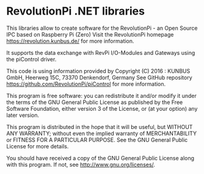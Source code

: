 # RevolutionPi .NET libraries
This libraries allow to create software for the
RevolutionPi - an Open Source IPC based on Raspberry Pi (Zero)
Visit the RevolutionPi homepage https://revolution.kunbus.de/ for more information.

It supports the  data exchange with RevPi I/O-Modules and Gateways
using the piControl driver.

This code is using information provided by
Copyright (C) 2016 : KUNBUS GmbH, Heerweg 15C, 73370 Denkendorf, Germany
See GitHub repository https://github.com/RevolutionPi/piControl for more information.


This program is free software: you can redistribute it and/or modify
it under the terms of the GNU General Public License as published by
the Free Software Foundation, either version 3 of the License, or
(at your option) any later version.

This program is distributed in the hope that it will be useful,
but WITHOUT ANY WARRANTY; without even the implied warranty of
MERCHANTABILITY or FITNESS FOR A PARTICULAR PURPOSE.  See the
GNU General Public License for more details.

You should have received a copy of the GNU General Public License
along with this program.  If not, see <http://www.gnu.org/licenses/>. 

